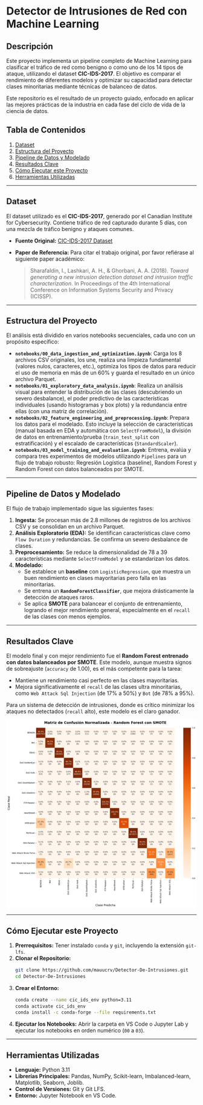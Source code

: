 # Detector de Intrusiones de Red con Machine Learning

## Descripción

Este proyecto implementa un pipeline completo de Machine Learning para clasificar el tráfico de red como benigno o como uno de los 14 tipos de ataque, utilizando el dataset **CIC-IDS-2017**. El objetivo es comparar el rendimiento de diferentes modelos y optimizar su capacidad para detectar clases minoritarias mediante técnicas de balanceo de datos.

Este repositorio es el resultado de un proyecto guiado, enfocado en aplicar las mejores prácticas de la industria en cada fase del ciclo de vida de la ciencia de datos.

## Tabla de Contenidos

1.  [Dataset](#dataset)
2.  [Estructura del Proyecto](#estructura-del-proyecto)
3.  [Pipeline de Datos y Modelado](#pipeline-de-datos-y-modelado)
4.  [Resultados Clave](#resultados-clave)
5.  [Cómo Ejecutar este Proyecto](#cómo-ejecutar-este-proyecto)
6.  [Herramientas Utilizadas](#herramientas-utilizadas)

---

## Dataset

El dataset utilizado es el **CIC-IDS-2017**, generado por el Canadian Institute for Cybersecurity. Contiene tráfico de red capturado durante 5 días, con una mezcla de tráfico benigno y ataques comunes.

- **Fuente Original:** [CIC-IDS-2017 Dataset](http://cicresearch.ca/CICDataset/CIC-IDS-2017/)

- **Paper de Referencia:** Para citar el trabajo original, por favor refiérase al siguiente paper académico:
  > Sharafaldin, I., Lashkari, A. H., & Ghorbani, A. A. (2018). _Toward generating a new intrusion detection dataset and intrusion traffic characterization_. In Proceedings of the 4th International Conference on Information Systems Security and Privacy (ICISSP).

---

## Estructura del Proyecto

El análisis está dividido en varios notebooks secuenciales, cada uno con un propósito específico:

- **`notebooks/00_data_ingestion_and_optimization.ipynb`**: Carga los 8 archivos CSV originales, los une, realiza una limpieza fundamental (valores nulos, caracteres, etc.), optimiza los tipos de datos para reducir el uso de memoria en más de un 60% y guarda el resultado en un único archivo Parquet.
- **`notebooks/01_exploratory_data_analysis.ipynb`**: Realiza un análisis visual para entender la distribución de las clases (descubriendo un severo desbalance), el poder predictivo de las características individuales (usando histogramas y box plots) y la redundancia entre ellas (con una matriz de correlación).
- **`notebooks/02_feature_engineering_and_preprocessing.ipynb`**: Prepara los datos para el modelado. Esto incluye la selección de características (manual basada en EDA y automática con `SelectFromModel`), la división de datos en entrenamiento/prueba (`train_test_split` con estratificación) y el escalado de características (`StandardScaler`).
- **`notebooks/03_model_training_and_evaluation.ipynb`**: Entrena, evalúa y compara tres experimentos de modelos utilizando `Pipelines` para un flujo de trabajo robusto: Regresión Logística (baseline), Random Forest y Random Forest con datos balanceados por SMOTE.

---

## Pipeline de Datos y Modelado

El flujo de trabajo implementado sigue las siguientes fases:

1.  **Ingesta:** Se procesan más de 2.8 millones de registros de los archivos CSV y se consolidan en un archivo Parquet.
2.  **Análisis Exploratorio (EDA):** Se identifican características clave como `Flow Duration` y redundancias. Se confirma un severo desbalance de clases.
3.  **Preprocesamiento:** Se reduce la dimensionalidad de 78 a 39 características mediante `SelectFromModel` y se estandarizan los datos.
4.  **Modelado:**
    - Se establece un **baseline** con `LogisticRegression`, que muestra un buen rendimiento en clases mayoritarias pero falla en las minoritarias.
    - Se entrena un **`RandomForestClassifier`**, que mejora drásticamente la detección de ataques raros.
    - Se aplica **SMOTE** para balancear el conjunto de entrenamiento, logrando el mejor rendimiento general, especialmente en el `recall` de las clases con menos ejemplos.

---

## Resultados Clave

El modelo final y con mejor rendimiento fue el **Random Forest entrenado con datos balanceados por SMOTE**. Este modelo, aunque muestra signos de sobreajuste (`accuracy` de 1.00), es el más competente para la tarea:

- Mantiene un rendimiento casi perfecto en las clases mayoritarias.
- Mejora significativamente el `recall` de las clases ultra minoritarias, como `Web Attack Sql Injection` (de 17% a 50%) y `Bot` (de 78% a 95%).

Para un sistema de detección de intrusiones, donde es crítico minimizar los ataques no detectados (`recall` alto), este modelo es el claro ganador.

![Matriz de Confusión del Modelo Final](MatrizDeConfusionFinal.png)

---

## Cómo Ejecutar este Proyecto

1.  **Prerrequisitos:** Tener instalado `conda` y `git`, incluyendo la extensión `git-lfs`.
2.  **Clonar el Repositorio:**
    ```bash
    git clone https://github.com/mauucrv/Detector-De-Intrusiones.git
    cd Detector-De-Intrusiones
    ```
3.  **Crear el Entorno:**
    ```bash
    conda create --name cic_ids_env python=3.11
    conda activate cic_ids_env
    conda install -c conda-forge --file requirements.txt
    ```
4.  **Ejecutar los Notebooks:** Abrir la carpeta en VS Code o Jupyter Lab y ejecutar los notebooks en orden numérico (`00` a `03`).

---

## Herramientas Utilizadas

- **Lenguaje:** Python 3.11
- **Librerías Principales:** Pandas, NumPy, Scikit-learn, Imbalanced-learn, Matplotlib, Seaborn, Joblib.
- **Control de Versiones:** Git y Git LFS.
- **Entorno:** Jupyter Notebook en VS Code.
